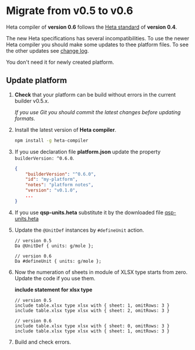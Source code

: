 # Migrate from v0.5 to v0.6

Heta compiler of **version 0.6** follows the [Heta standard](/specifications/) of **version 0.4**.

The new Heta specifications has several incompatibilities. To use the newer Heta compiler you should make some updates to thee platform files. To see the other updates see [change log](https://github.com/hetalang/heta-compiler/blob/master/CHANGELOG.md).

You don't need it for newly created platform.

## Update platform

1. **Check** that your platform can be build without errors in the current builder v0.5.x.

    *If you use Git you should commit the latest changes before updating formats.*

1. Install the latest version of **Heta compiler**.

    ```bash
    npm install -g heta-compiler
    ```

1. If you use declaration file **platform.json** update the property `builderVersion: ^0.6.0`.

    ```json
    {
        "builderVersion": "^0.6.0",
        "id": "my-platform",
        "notes": "platform notes",
        "version": "v0.1.0",
        ...
    }
    ```

1. If you use **qsp-units.heta** substitute it by the downloaded file [qsp-units.heta](https://raw.githubusercontent.com/hetalang/heta-compiler/master/bin/init/qsp-units.heta ':target=_blank :download')

1. Update the `@UnitDef` instances by `#defineUnit` action.

    ```heta
    // version 0.5
    Da @UnitDef { units: g/mole };  
    ```

    ```heta
    // version 0.6
    Da #defineUnit { units: g/mole };
    ```

1. Now the numeration of sheets in module of XLSX type starts from zero. Update the code if you use them.

    **include statement for xlsx type**

    ```heta
    // version 0.5
    include table.xlsx type xlsx with { sheet: 1, omitRows: 3 }
    include table.xlsx type xlsx with { sheet: 2, omitRows: 3 }
    ```

    ```heta
    // version 0.6
    include table.xlsx type xlsx with { sheet: 0, omitRows: 3 }
    include table.xlsx type xlsx with { sheet: 1, omitRows: 3 }
    ```

1. Build and check errors.
